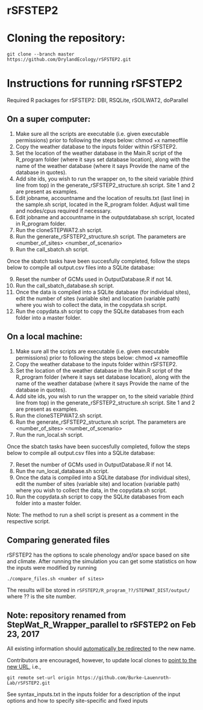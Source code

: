 # rSFSTEP2

# Cloning the repository:
```
git clone --branch master https://github.com/DrylandEcology/rSFSTEP2.git
```

# Instructions for running rSFSTEP2

Required R packages for rSFSTEP2: 
DBI, RSQLite, rSOILWAT2, doParallel

On a super computer:
--
1. Make sure all the scripts are executable (i.e. given executable permissions) prior to following the steps below: chmod +x nameoffile
2. Copy the weather database to the inputs folder within rSFSTEP2.
3. Set the location of the weather database in the Main.R script of the R_program folder (where it says set database location), along with the name of the weather database (where it says Provide the name of the database in quotes).
4. Add site ids, you wish to run the wrapper on, to the siteid variable (third line from top) in the generate_rSFSTEP2_structure.sh script. Site 1 and 2 are present as examples.
5. Edit jobname, accountname and the location of results.txt (last line) in the sample.sh script, located in the R_program folder. Adjust wall time and nodes/cpus required if necessary.
6. Edit jobname and accountname in the outputdatabase.sh script, located in R_program folder.
7. Run the cloneSTEPWAT2.sh script.
8. Run the generate_rSFSTEP2_structure.sh script. The parameters are <Location of R_program> <number_of_sites> <number_of_scenario>
9. Run the call_sbatch.sh script.

Once the sbatch tasks have been succesfully completed, follow the steps below to compile all output.csv files into a SQLite database:

9. Reset the number of GCMs used in OutputDatabase.R if not 14.
10. Run the call_sbatch_database.sh script.
11. Once the data is compiled into a SQLite database (for individual sites), edit the number of sites (variable site) and location (variable path) where you wish to collect the data, in the copydata.sh script.
12. Run the copydata.sh script to copy the SQLite databases from each folder into a master folder.

On a local machine:
--
1. Make sure all the scripts are executable (i.e. given executable permissions) prior to following the steps below: chmod +x nameoffile
2. Copy the weather database to the inputs folder within rSFSTEP2.
3. Set the location of the weather database in the Main.R script of the R_program folder (where it says set database location), along with the name of the weather database (where it says Provide the name of the database in quotes).
4. Add site ids, you wish to run the wrapper on, to the siteid variable (third line from top) in the generate_rSFSTEP2_structure.sh script. Site 1 and 2 are present as examples.
5. Run the cloneSTEPWAT2.sh script.
6. Run the generate_rSFSTEP2_structure.sh script. The parameters are <Location of R_program> <number_of_sites> <number_of_scenario>
7. Run the run_local.sh script.

Once the sbatch tasks have been succesfully completed, follow the steps below to compile all output.csv files into a SQLite database:

7. Reset the number of GCMs used in OutputDatabase.R if not 14.
8. Run the run_local_database.sh script.
9. Once the data is compiled into a SQLite database (for individual sites), edit the number of sites (variable site) and location (variable path) where you wish to collect the data, in the copydata.sh script.
10. Run the copydata.sh script to copy the SQLite databases from each folder into a master folder.

Note: The method to run a shell script is present as a comment in the respective script. 

## Comparing generated files
rSFSTEP2 has the options to scale phenology and/or space based on site and climate. After running the simulation you can get some statistics on how the inputs were modified by running
```
./compare_files.sh <number of sites>
```
The results will be stored in `rSFSTEP2/R_program_??/STEPWAT_DIST/output/` where ?? is the site number.

## Note: repository renamed from StepWat_R_Wrapper_parallel to rSFSTEP2 on Feb 23, 2017

All existing information should [automatically be redirected](https://help.github.com/articles/renaming-a-repository/) to the new name.

Contributors are encouraged, however, to update local clones to [point to the new URL](https://help.github.com/articles/changing-a-remote-s-url/), i.e., 
```
git remote set-url origin https://github.com/Burke-Lauenroth-Lab/rSFSTEP2.git
```


See syntax_inputs.txt in the inputs folder for a description of the input options and how to specify site-specific and fixed inputs
